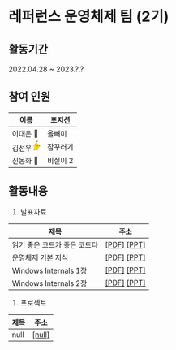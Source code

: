 # 레퍼런스 운영체제 팀 (2기)

## 활동기간
2022.04.28 ~ 2023.?.?

## 참여 인원   
| 이름 | 포지션 |
| ------ | ------ |
| 이대은 🦉 | 올빼미 |
| 김선우 <img src = "https://raw.githubusercontent.com/2daeeun/cse_club/main/pikachu.png"/>| 잠꾸러기 |
| 신동화 🍺 | 비실이 2 |

## 활동내용   

1. 발표자료

| 제목 | 주소 |
| ------ | ------ |
| 읽기 좋은 코드가 좋은 코드다 |[[PDF]](https://github.com/2daeeun/cse_club/blob/main/The_Art_of_Readable_Code/읽기_좋은_코드가_좋은_코드다_4장_5장.pdf) [[PPT]](https://github.com/2daeeun/cse_club/blob/main/The_Art_of_Readable_Code/읽기_좋은_코드가_좋은_코드다_4장_5장.pptx)|
| 운영체제 기본 지식 |[[PDF]](https://github.com/2daeeun/cse_club/main/OS_Basic_Knowledge/OS발표.pdf) [[PPT]](https://github.com/2daeeun/cse_club/main/OS_Basic_Knowledge/OS발표1.pptx)|
| Windows Internals 1장 |[[PDF]](url) [[PPT]](url)|
| Windows Internals 2장 |[[PDF]](url) [[PPT]](url)|
1. 프로젝트

| 제목 | 주소 |
| ------ | ------ |
| null |[[null]](url)|
